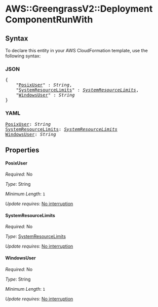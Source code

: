 # AWS::GreengrassV2::Deployment ComponentRunWith

## Syntax

To declare this entity in your AWS CloudFormation template, use the following syntax:

### JSON

<pre>
{
    "<a href="#posixuser" title="PosixUser">PosixUser</a>" : <i>String</i>,
    "<a href="#systemresourcelimits" title="SystemResourceLimits">SystemResourceLimits</a>" : <i><a href="systemresourcelimits.md">SystemResourceLimits</a></i>,
    "<a href="#windowsuser" title="WindowsUser">WindowsUser</a>" : <i>String</i>
}
</pre>

### YAML

<pre>
<a href="#posixuser" title="PosixUser">PosixUser</a>: <i>String</i>
<a href="#systemresourcelimits" title="SystemResourceLimits">SystemResourceLimits</a>: <i><a href="systemresourcelimits.md">SystemResourceLimits</a></i>
<a href="#windowsuser" title="WindowsUser">WindowsUser</a>: <i>String</i>
</pre>

## Properties

#### PosixUser

_Required_: No

_Type_: String

_Minimum Length_: <code>1</code>

_Update requires_: [No interruption](https://docs.aws.amazon.com/AWSCloudFormation/latest/UserGuide/using-cfn-updating-stacks-update-behaviors.html#update-no-interrupt)

#### SystemResourceLimits

_Required_: No

_Type_: <a href="systemresourcelimits.md">SystemResourceLimits</a>

_Update requires_: [No interruption](https://docs.aws.amazon.com/AWSCloudFormation/latest/UserGuide/using-cfn-updating-stacks-update-behaviors.html#update-no-interrupt)

#### WindowsUser

_Required_: No

_Type_: String

_Minimum Length_: <code>1</code>

_Update requires_: [No interruption](https://docs.aws.amazon.com/AWSCloudFormation/latest/UserGuide/using-cfn-updating-stacks-update-behaviors.html#update-no-interrupt)

